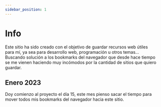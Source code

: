 ```yaml
---
sidebar_position: 1
---
```


# Info

Este sitio ha sido creado con el objetivo de guardar recursos web útiles para mí, ya sea para desarrollo web, programación u otros temas... Buscando solución a los bookmarks del navegador que desde hace tiempo se me vienen haciendo muy incómodos por la cantidad de sitios que quiero guardar.

## Enero 2023

Doy comienzo al proyecto el día 15, este mes pienso sacar el tiempo para mover todos mis bookmarks del navegador hacia este sitio.
